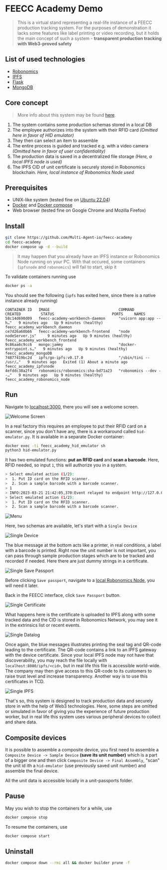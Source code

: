 # FEECC Academy Demo

>This is a virtual stand representing a real-life instance of a FEECC production tracking system. For the purposes of
demonstration it lacks some features like label printing or video recording, but it holds the main concept of such a
system - **transparent production tracking with Web3-proved safety**

## List of used technologies
- [Robonomics](https://robonomics.network)
- [IPFS](https://ipfs.tech/)
- [Flask](https://flask.palletsprojects.com/en/2.2.x/)
- [MongoDB](https://www.mongodb.com/)


## Core concept
> More info about this system may be found [here](https://multi-agent.io/projects/feecc/).

1. The system contains some production schemas stored in a local DB
2. The employee authorizes into the system with their RFID card *(Omitted here in favor of HID emulator)*
3. They then can select an item to assemble
4. The entire process is guided and tracked e.g. with a video camera *(Omitted here in favor of user confidentiality)*
5. The production data is saved in a decentralized file storage *(Here, a local IPFS node is used)*
6. The IPFS CID of  unit certificate is securely stored in Robonomics blockchain. *Here, local instance of Robonomics Node used*

## Prerequisites
- UNIX-like system (tested fine on [Ubuntu 22.04](https://releases.ubuntu.com/jammy/))
- [Docker](hthttps://docs.docker.com/engine/install/ubuntu/) and [Docker compose](https://docs.docker.com/compose/)
- Web browser (tested fine on Google Chrome and Mozilla Firefox)

## Install
```bash
git clone https://github.com/Multi-Agent-io/feecc-academy
cd feecc-academy
docker compose up -d --build
```

> It may happen that you already have an IPFS instance or Robonomics Node running on your PC. With that occured, 
> some containers (`ipfsnode` and `robonomics`) will fail to start, skip it

To validate containers running use 
```bash
docker ps -a
```

You should see the following (`ipfs` has exited here, since there is a native instance already running)
```log
CONTAINER ID   IMAGE                               COMMAND                  CREATED         STATUS                          PORTS     NAMES
58c14d690d09   feecc-academy-workbench-daemon      "uvicorn app:app --h…"   9 minutes ago   Up 9 minutes (healthy)                    feecc_academy_workbench_daemon
ce7d26a60b66   feecc-academy-workbench-frontend    "node nodeServer.js"     9 minutes ago   Up 9 minutes (healthy)                    feecc_academy_workbench_frontend
9c86aa6c9cc6   mongo:jammy                         "docker-entrypoint.s…"   9 minutes ago   Up 9 minutes (healthy)                    feecc_academy_mongoDB
74877419bc2d   ipfs/go-ipfs:v0.17.0                "/sbin/tini -- /usr/…"   9 minutes ago   Exited (1) About a minute ago             feecc_academy_ipfsnode
4efddc38a2f4   robonomics/robonomics:sha-bd71a23   "robonomics --dev --…"   9 minutes ago   Up 9 minutes (healthy)                    feecc_academy_robonomics_node

```

## Run
Navigate to [localhost:3000](http://localhost:3000), there you will see a welcome screen.

![Welcome Screen](media/welcome_screen.png)

In a real factory this requires an employee to put their RFID card on a scanner, since you don't have any, there is a 
workaround called `hid-emulator.py`. It is available in a separate Docker container:

```bash
docker exec -ti feecc_academy_hid_emulator sh
python3 hid-emulator.py
```

It has two emulated functions: **put an RFID card** and **scan a barcode**. Here, RFID needed, so input `1`, this will
authorize you in a system.

```bash
> Select emulated action (1/2): 
>  1. Put ID card on the RFID scanner.
>  2. Scan a sample barcode with a barcode scanner.
> 1
> INFO:2023-03-21 21:42:05,370:Event relayed to endpoint http://127.0.0.1:5000/workbench/hid-event
> Select emulated action (1/2): 
>  1. Put ID card on the RFID scanner.
>  2. Scan a sample barcode with a barcode scanner.

```

![Menu](media/menu.png)

Here, two schemas are available, let's start with a `Single Device`

![Single Device](media/single_device.png)

The blue message at the bottom acts like a printer, in real conditions, a label with a barcode is printed. Right now
the unit number is not important, you can pass through sample production stages which are to be tracked and recorded if
needed. Here there are just dummy strings in a certificate.

![Single Save Passport](media/single_save_passport.png)

Before clicking `Save passport`, navigate to a 
[local Robonomics Node](https://polkadot.js.org/apps/?rpc=ws%3A%2F%2F127.0.0.1%3A9944#/explorer), you will need it later.

Back in the FEECC interface, click `Save Passport` button.

![Single Certificate](media/single_certificate.png)


What happens here is the certificate is uploaded to IPFS along with some tracked data and the CID is stored in Robonomics
Network, you may see it in the extrinsics list or recent events.

![Single Datalog](media/single_datalog.png)

Once again, the blue messages illustrates printing the seal tag and QR-code leading to the certificate. 
The QR-code contains a link to an IPFS gateway with the device certificate. Since your local IPFS node may not have that
discoverability, you may reach the file locally with `localhost:8080/ipfs/<cid>`, but in real life this file is accessible
world-wide. The company may then give access to this QR-code to its customers to raise trust level and increase transparency.
Another way is to use this certificates in TCD.

![Single IPFS](media/single_ipfs.png)

That's so, this system is designed to track production data and securely store in with the help of Web3 technologies.
Here, some steps are omitted or simulated in favor of giving you the experience of future production worker, but in real
life this system uses various peripheral devices to collect and share data.

## Composite devices

It is possible to assemble a composite device, you first need to assemble a `Composite Device -> Sample Device` **(save its unit number)** 
which is a part of a bigger one and then click `Composite Device -> Final Assembly`, "scan" the unit id ith a `hid-emulator` 
(use previously saved unit number) and assemble the final device. 

All the unit data is accessible locally in a unit-passports folder.

## Pause

May you wish to stop the containers for a while, use
```bash
docker compose stop
```
To resume the containers, use
```bash
docker compose start
```

## Uninstall

```bash
docker compose down --rmi all && docker builder prune -f
```
